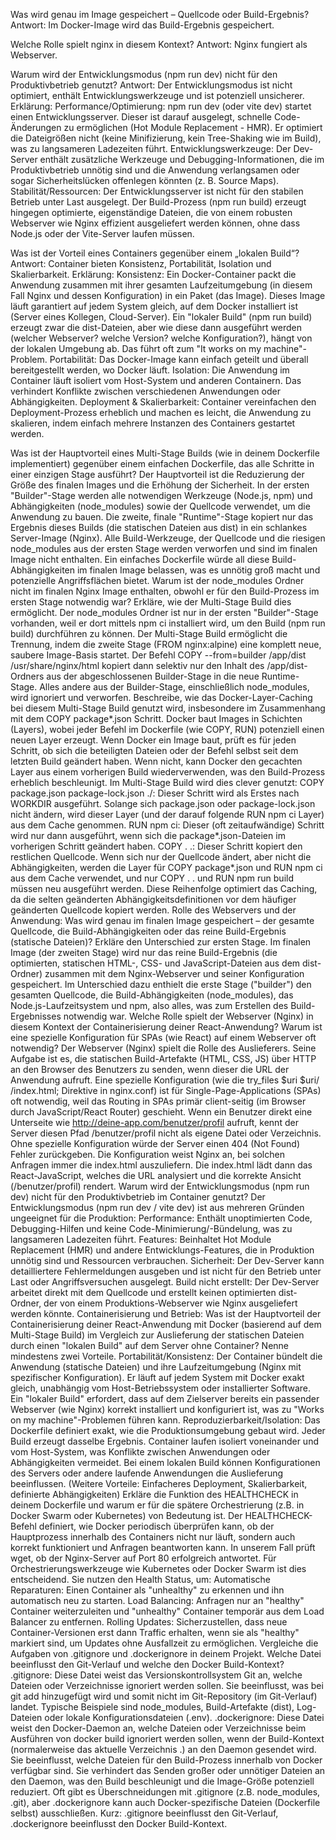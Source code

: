 Was wird genau im Image gespeichert – Quellcode oder Build-Ergebnis?
Antwort: Im Docker-Image wird das Build-Ergebnis gespeichert.

Welche Rolle spielt nginx in diesem Kontext?
Antwort: Nginx fungiert als Webserver.

Warum wird der Entwicklungsmodus (npm run dev) nicht für den Produktivbetrieb genutzt?
Antwort: Der Entwicklungsmodus ist nicht optimiert, enthält Entwicklungswerkzeuge und ist potenziell unsicherer.
Erklärung:
Performance/Optimierung: npm run dev (oder vite dev) startet einen Entwicklungsserver. Dieser ist darauf ausgelegt, schnelle Code-Änderungen zu ermöglichen (Hot Module Replacement - HMR). Er optimiert die Dateigrößen nicht (keine Minifizierung, kein Tree-Shaking wie im Build), was zu langsameren Ladezeiten führt.
Entwicklungswerkzeuge: Der Dev-Server enthält zusätzliche Werkzeuge und Debugging-Informationen, die im Produktivbetrieb unnötig sind und die Anwendung verlangsamen oder sogar Sicherheitslücken offenlegen könnten (z. B. Source Maps).
Stabilität/Ressourcen: Der Entwicklungsserver ist nicht für den stabilen Betrieb unter Last ausgelegt. Der Build-Prozess (npm run build) erzeugt hingegen optimierte, eigenständige Dateien, die von einem robusten Webserver wie Nginx effizient ausgeliefert werden können, ohne dass Node.js oder der Vite-Server laufen müssen.

Was ist der Vorteil eines Containers gegenüber einem „lokalen Build“?
Antwort: Container bieten Konsistenz, Portabilität, Isolation und Skalierbarkeit.
Erklärung:
Konsistenz: Ein Docker-Container packt die Anwendung zusammen mit ihrer gesamten Laufzeitumgebung (in diesem Fall Nginx und dessen Konfiguration) in ein Paket (das Image). Dieses Image läuft garantiert auf jedem System gleich, auf dem Docker installiert ist (Server eines Kollegen, Cloud-Server). Ein "lokaler Build" (npm run build) erzeugt zwar die dist-Dateien, aber wie diese dann ausgeführt werden (welcher Webserver? welche Version? welche Konfiguration?), hängt von der lokalen Umgebung ab. Das führt oft zum "It works on my machine"-Problem.
Portabilität: Das Docker-Image kann einfach geteilt und überall bereitgestellt werden, wo Docker läuft.
Isolation: Die Anwendung im Container läuft isoliert vom Host-System und anderen Containern. Das verhindert Konflikte zwischen verschiedenen Anwendungen oder Abhängigkeiten.
Deployment & Skalierbarkeit: Container vereinfachen den Deployment-Prozess erheblich und machen es leicht, die Anwendung zu skalieren, indem einfach mehrere Instanzen des Containers gestartet werden.

Was ist der Hauptvorteil eines Multi-Stage Builds (wie in deinem Dockerfile implementiert) gegenüber einem einfachen Dockerfile, das alle Schritte in einer einzigen Stage ausführt?
Der Hauptvorteil ist die Reduzierung der Größe des finalen Images und die Erhöhung der Sicherheit. In der ersten "Builder"-Stage werden alle notwendigen Werkzeuge (Node.js, npm) und Abhängigkeiten (node_modules) sowie der Quellcode verwendet, um die Anwendung zu bauen. Die zweite, finale "Runtime"-Stage kopiert nur das Ergebnis dieses Builds (die statischen Dateien aus dist) in ein schlankes Server-Image (Nginx). Alle Build-Werkzeuge, der Quellcode und die riesigen node_modules aus der ersten Stage werden verworfen und sind im finalen Image nicht enthalten. Ein einfaches Dockerfile würde all diese Build-Abhängigkeiten im finalen Image belassen, was es unnötig groß macht und potenzielle Angriffsflächen bietet.
Warum ist der node_modules Ordner nicht im finalen Nginx Image enthalten, obwohl er für den Build-Prozess im ersten Stage notwendig war? Erkläre, wie der Multi-Stage Build dies ermöglicht.
Der node_modules Ordner ist nur in der ersten "Builder"-Stage vorhanden, weil er dort mittels npm ci installiert wird, um den Build (npm run build) durchführen zu können. Der Multi-Stage Build ermöglicht die Trennung, indem die zweite Stage (FROM nginx:alpine) eine komplett neue, saubere Image-Basis startet. Der Befehl COPY --from=builder /app/dist /usr/share/nginx/html kopiert dann selektiv nur den Inhalt des /app/dist-Ordners aus der abgeschlossenen Builder-Stage in die neue Runtime-Stage. Alles andere aus der Builder-Stage, einschließlich node_modules, wird ignoriert und verworfen.
Beschreibe, wie das Docker-Layer-Caching bei diesem Multi-Stage Build genutzt wird, insbesondere im Zusammenhang mit dem COPY package*.json Schritt.
Docker baut Images in Schichten (Layers), wobei jeder Befehl im Dockerfile (wie COPY, RUN) potenziell einen neuen Layer erzeugt. Wenn Docker ein Image baut, prüft es für jeden Schritt, ob sich die beteiligten Dateien oder der Befehl selbst seit dem letzten Build geändert haben. Wenn nicht, kann Docker den gecachten Layer aus einem vorherigen Build wiederverwenden, was den Build-Prozess erheblich beschleunigt.
Im Multi-Stage Build wird dies clever genutzt:
COPY package.json package-lock.json ./: Dieser Schritt wird als Erstes nach WORKDIR ausgeführt. Solange sich package.json oder package-lock.json nicht ändern, wird dieser Layer (und der darauf folgende RUN npm ci Layer) aus dem Cache genommen.
RUN npm ci: Dieser (oft zeitaufwändige) Schritt wird nur dann ausgeführt, wenn sich die package*.json-Dateien im vorherigen Schritt geändert haben.
COPY . .: Dieser Schritt kopiert den restlichen Quellcode. Wenn sich nur der Quellcode ändert, aber nicht die Abhängigkeiten, werden die Layer für COPY package\*.json und RUN npm ci aus dem Cache verwendet, und nur COPY . . und RUN npm run build müssen neu ausgeführt werden.
Diese Reihenfolge optimiert das Caching, da die selten geänderten Abhängigkeitsdefinitionen vor dem häufiger geänderten Quellcode kopiert werden.
Rolle des Webservers und der Anwendung:
Was wird genau im finalen Image gespeichert – der gesamte Quellcode, die Build-Abhängigkeiten oder das reine Build-Ergebnis (statische Dateien)? Erkläre den Unterschied zur ersten Stage.
Im finalen Image (der zweiten Stage) wird nur das reine Build-Ergebnis (die optimierten, statischen HTML-, CSS- und JavaScript-Dateien aus dem dist-Ordner) zusammen mit dem Nginx-Webserver und seiner Konfiguration gespeichert.
Im Unterschied dazu enthielt die erste Stage ("builder") den gesamten Quellcode, die Build-Abhängigkeiten (node_modules), das Node.js-Laufzeitsystem und npm, also alles, was zum Erstellen des Build-Ergebnisses notwendig war.
Welche Rolle spielt der Webserver (Nginx) in diesem Kontext der Containerisierung deiner React-Anwendung? Warum ist eine spezielle Konfiguration für SPAs (wie React) auf einem Webserver oft notwendig?
Der Webserver (Nginx) spielt die Rolle des Auslieferers. Seine Aufgabe ist es, die statischen Build-Artefakte (HTML, CSS, JS) über HTTP an den Browser des Benutzers zu senden, wenn dieser die URL der Anwendung aufruft.
Eine spezielle Konfiguration (wie die try_files $uri $uri/ /index.html; Direktive in nginx.conf) ist für Single-Page-Applications (SPAs) oft notwendig, weil das Routing in SPAs primär client-seitig (im Browser durch JavaScript/React Router) geschieht. Wenn ein Benutzer direkt eine Unterseite wie http://deine-app.com/benutzer/profil aufruft, kennt der Server diesen Pfad /benutzer/profil nicht als eigene Datei oder Verzeichnis. Ohne spezielle Konfiguration würde der Server einen 404 (Not Found) Fehler zurückgeben. Die Konfiguration weist Nginx an, bei solchen Anfragen immer die index.html auszuliefern. Die index.html lädt dann das React-JavaScript, welches die URL analysiert und die korrekte Ansicht (/benutzer/profil) rendert.
Warum wird der Entwicklungsmodus (npm run dev) nicht für den Produktivbetrieb im Container genutzt?
Der Entwicklungsmodus (npm run dev / vite dev) ist aus mehreren Gründen ungeeignet für die Produktion:
Performance: Enthält unoptimierten Code, Debugging-Hilfen und keine Code-Minimierung/-Bündelung, was zu langsameren Ladezeiten führt.
Features: Beinhaltet Hot Module Replacement (HMR) und andere Entwicklungs-Features, die in Produktion unnötig sind und Ressourcen verbrauchen.
Sicherheit: Der Dev-Server kann detailliertere Fehlermeldungen ausgeben und ist nicht für den Betrieb unter Last oder Angriffsversuchen ausgelegt.
Build nicht erstellt: Der Dev-Server arbeitet direkt mit dem Quellcode und erstellt keinen optimierten dist-Ordner, der von einem Produktions-Webserver wie Nginx ausgeliefert werden könnte.
Containerisierung und Betrieb:
Was ist der Hauptvorteil der Containerisierung deiner React-Anwendung mit Docker (basierend auf dem Multi-Stage Build) im Vergleich zur Auslieferung der statischen Dateien durch einen "lokalen Build" auf dem Server ohne Container? Nenne mindestens zwei Vorteile.
Portabilität/Konsistenz: Der Container bündelt die Anwendung (statische Dateien) und ihre Laufzeitumgebung (Nginx mit spezifischer Konfiguration). Er läuft auf jedem System mit Docker exakt gleich, unabhängig vom Host-Betriebssystem oder installierter Software. Ein "lokaler Build" erfordert, dass auf dem Zielserver bereits ein passender Webserver (wie Nginx) korrekt installiert und konfiguriert ist, was zu "Works on my machine"-Problemen führen kann.
Reproduzierbarkeit/Isolation: Das Dockerfile definiert exakt, wie die Produktionsumgebung gebaut wird. Jeder Build erzeugt dasselbe Ergebnis. Container laufen isoliert voneinander und vom Host-System, was Konflikte zwischen Anwendungen oder Abhängigkeiten vermeidet. Bei einem lokalen Build können Konfigurationen des Servers oder andere laufende Anwendungen die Auslieferung beeinflussen.
(Weitere Vorteile: Einfacheres Deployment, Skalierbarkeit, definierte Abhängigkeiten)
Erkläre die Funktion des HEALTHCHECK in deinem Dockerfile und warum er für die spätere Orchestrierung (z.B. in Docker Swarm oder Kubernetes) von Bedeutung ist.
Der HEALTHCHECK-Befehl definiert, wie Docker periodisch überprüfen kann, ob der Hauptprozess innerhalb des Containers nicht nur läuft, sondern auch korrekt funktioniert und Anfragen beantworten kann. In unserem Fall prüft wget, ob der Nginx-Server auf Port 80 erfolgreich antwortet.
Für Orchestrierungswerkzeuge wie Kubernetes oder Docker Swarm ist dies entscheidend. Sie nutzen den Health Status, um:
Automatische Reparaturen: Einen Container als "unhealthy" zu erkennen und ihn automatisch neu zu starten.
Load Balancing: Anfragen nur an "healthy" Container weiterzuleiten und "unhealthy" Container temporär aus dem Load Balancer zu entfernen.
Rolling Updates: Sicherzustellen, dass neue Container-Versionen erst dann Traffic erhalten, wenn sie als "healthy" markiert sind, um Updates ohne Ausfallzeit zu ermöglichen.
Vergleiche die Aufgaben von .gitignore und .dockerignore in deinem Projekt. Welche Datei beeinflusst den Git-Verlauf und welche den Docker Build-Kontext?
.gitignore: Diese Datei weist das Versionskontrollsystem Git an, welche Dateien oder Verzeichnisse ignoriert werden sollen. Sie beeinflusst, was bei git add hinzugefügt wird und somit nicht im Git-Repository (im Git-Verlauf) landet. Typische Beispiele sind node_modules, Build-Artefakte (dist), Log-Dateien oder lokale Konfigurationsdateien (.env).
.dockerignore: Diese Datei weist den Docker-Daemon an, welche Dateien oder Verzeichnisse beim Ausführen von docker build ignoriert werden sollen, wenn der Build-Kontext (normalerweise das aktuelle Verzeichnis .) an den Daemon gesendet wird. Sie beeinflusst, welche Dateien für den Build-Prozess innerhalb von Docker verfügbar sind. Sie verhindert das Senden großer oder unnötiger Dateien an den Daemon, was den Build beschleunigt und die Image-Größe potenziell reduziert. Oft gibt es Überschneidungen mit .gitignore (z.B. node_modules, .git), aber .dockerignore kann auch Docker-spezifische Dateien (Dockerfile selbst) ausschließen.
Kurz: .gitignore beeinflusst den Git-Verlauf, .dockerignore beeinflusst den Docker Build-Kontext.
